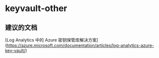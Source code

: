 
<properties
    pageTitle="keyvault-other"
    description="与密钥保管库相关的问题：其他"
    service="microsoft.operationalinsights"
    resource="operationalinsightsaccounts"
    authors="adoylemsft"
    displayorder=""
    selfHelpType="generic"
    supportTopicIds="32536598"
    resourceTags=""
    productPesIds="15725"
    cloudEnvironments="public, Blackforest, Fairfax"
/>


# <a name="keyvaultother"></a>keyvault-other


## <a name="recommended-documents"></a>**建议的文档**
[Log Analytics 中的 Azure 密钥保管库解决方案] (https://azure.microsoft.com/documentation/articles/log-analytics-azure-key-vault/)


<!--HONumber=Nov16_HO2-->


